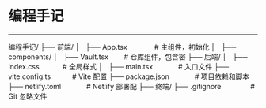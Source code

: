 # 编程手记
---
 编程手记/
├── 前端/
│   ├── App.tsx              # 主组件，初始化 
│   ├── components/
│   ├── Vault.tsx            # 仓库组件，包含密
├── 后端/
│   ├── index.css            # 全局样式
│   ├── main.tsx             # 入口文件
├── vite.config.ts           # Vite 配置
├── package.json             # 项目依赖和脚本
├── netlify.toml             # Netlify 部署配
├── 终端/
├── .gitignore               # Git 忽略文件

